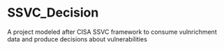 # SSVC_Decision
A project modeled after CISA SSVC framework to consume vulnrichment data and produce decisions about vulnerabilities
